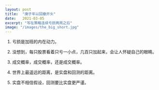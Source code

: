 ```yaml
---
layout: post
title:  "庚子年以回撤开头"
date:   2021-03-05
excerpt: "写在策略连续亏损两周之后"
image: "/images/the_big_short.jpg"
---
```


1. 亏损是加班的内在动力。

2. 没想到，每只股票看着只亏一小点，几百只加起来，会让人怀疑自己的眼睛。

3. 成交概率，成交概率，还是成交概率。

4. 世界上最遥远的距离，是实盘和回测的距离。

5. 实盘不相信假设，回测要比实盘更严谨。